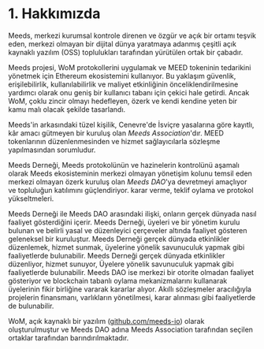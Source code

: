 
# 1. Hakkımızda

Meeds, merkezi kurumsal kontrole direnen ve özgür ve açık bir ortamı teşvik eden, merkezi olmayan bir dijital dünya yaratmaya adanmış çeşitli açık kaynaklı yazılım (OSS) toplulukları tarafından yürütülen ortak bir çabadır.

Meeds projesi, WoM protokollerini uygulamak ve MEED tokeninin tedarikini yönetmek için Ethereum ekosistemini kullanıyor. Bu yaklaşım güvenlik, erişilebilirlik, kullanılabilirlik ve maliyet etkinliğinin önceliklendirilmesine yardımcı olarak onu geniş bir kullanıcı tabanı için çekici hale getirdi. Ancak WoM, çoklu zincir olmayı hedefleyen, özerk ve kendi kendine yeten bir kamu malı olacak şekilde tasarlandı.

Meeds'in arkasındaki tüzel kişilik, Cenevre'de İsviçre yasalarına göre kayıtlı, kâr amacı gütmeyen bir kuruluş olan _Meeds Association_'dır. MEED tokenlarının düzenlenmesinden ve hizmet sağlayıcılarla sözleşme yapılmasından sorumludur.

Meeds Derneği, Meeds protokolünün ve hazinelerin kontrolünü aşamalı olarak Meeds ekosisteminin merkezi olmayan yönetişim kolunu temsil eden merkezi olmayan özerk kuruluş olan _Meeds DAO_'ya devretmeyi amaçlıyor ve topluluğun katılımını güçlendiriyor. karar verme, teklif oylama ve protokol yükseltmeleri.

Meeds Derneği ile Meeds DAO arasındaki ilişki, onların gerçek dünyada nasıl faaliyet gösterdiğini içerir. Meeds Derneği, üyeleri ve bir yönetim kurulu bulunan ve belirli yasal ve düzenleyici çerçeveler altında faaliyet gösteren geleneksel bir kuruluştur. Meeds Derneği gerçek dünyada etkinlikler düzenlemek, hizmet sunmak, üyelerine yönelik savunuculuk yapmak gibi faaliyetlerde bulunabilir. Meeds Derneği gerçek dünyada etkinlikler düzenliyor, hizmet sunuyor, Üyelere yönelik savunuculuk yapmak gibi faaliyetlerde bulunabilir. Meeds DAO ise merkezi bir otorite olmadan faaliyet gösteriyor ve blockchain tabanlı oylama mekanizmalarını kullanarak üyelerinin fikir birliğine vararak kararlar alıyor. Akıllı sözleşmeler aracılığıyla projelerin finansmanı, varlıkların yönetilmesi, karar alınması gibi faaliyetlerde de bulunabilir.

WoM, açık kaynaklı bir yazılım ([github.com/meeds-io](https://github.com/meeds-io)) olarak oluşturulmuştur ve Meeds DAO adına Meeds Association tarafından seçilen ortaklar tarafından barındırılmaktadır.

